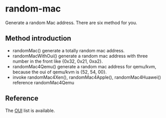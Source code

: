 # random-mac

Generate a random Mac address. There are six method for you.

## Method introduction

 - randomMac() generate a totally random mac address.
 - randomMacWithOui() generate a random mac address with three number in the front like {0x32, 0x21, 0xa2}.
 - randomMac4Qemu() generate a random mac address for qemu/kvm, because the oui of qemu/kvm is {52, 54, 00}.
 - invoke randomMac4Xen(), randomMac4Apple(), randomMac4Huawei() reference randomMac4Qemu

## Reference

The [OUI][1] list is available.

[1]:http://standards.ieee.org/regauth/oui/oui.txt

